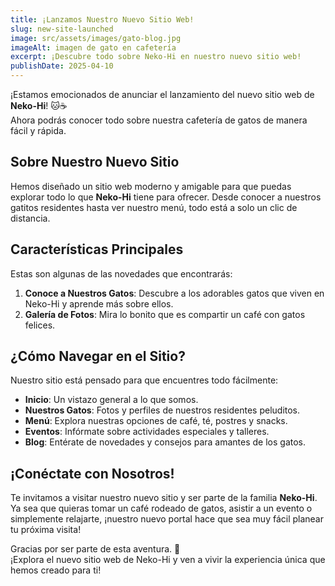 ```yaml
---
title: ¡Lanzamos Nuestro Nuevo Sitio Web!
slug: new-site-launched
image: src/assets/images/gato-blog.jpg
imageAlt: imagen de gato en cafetería
excerpt: ¡Descubre todo sobre Neko-Hi en nuestro nuevo sitio web!
publishDate: 2025-04-10
---
```


¡Estamos emocionados de anunciar el lanzamiento del nuevo sitio web de **Neko-Hi**! 🐱☕  
Ahora podrás conocer todo sobre nuestra cafetería de gatos de manera fácil y rápida.

## Sobre Nuestro Nuevo Sitio

Hemos diseñado un sitio web moderno y amigable para que puedas explorar todo lo que **Neko-Hi** tiene para ofrecer. Desde conocer a nuestros gatitos residentes hasta ver nuestro menú, todo está a solo un clic de distancia.

## Características Principales

Estas son algunas de las novedades que encontrarás:

1. **Conoce a Nuestros Gatos**: Descubre a los adorables gatos que viven en Neko-Hi y aprende más sobre ellos.
2. **Galería de Fotos**: Mira lo bonito que es compartir un café con gatos felices.

## ¿Cómo Navegar en el Sitio?

Nuestro sitio está pensado para que encuentres todo fácilmente:

- **Inicio**: Un vistazo general a lo que somos.
- **Nuestros Gatos**: Fotos y perfiles de nuestros residentes peluditos.
- **Menú**: Explora nuestras opciones de café, té, postres y snacks.
- **Eventos**: Infórmate sobre actividades especiales y talleres.
- **Blog**: Entérate de novedades y consejos para amantes de los gatos.

## ¡Conéctate con Nosotros!

Te invitamos a visitar nuestro nuevo sitio y ser parte de la familia **Neko-Hi**.  
Ya sea que quieras tomar un café rodeado de gatos, asistir a un evento o simplemente relajarte, ¡nuestro nuevo portal hace que sea muy fácil planear tu próxima visita!

Gracias por ser parte de esta aventura. 🐾  
¡Explora el nuevo sitio web de Neko-Hi y ven a vivir la experiencia única que hemos creado para ti!

